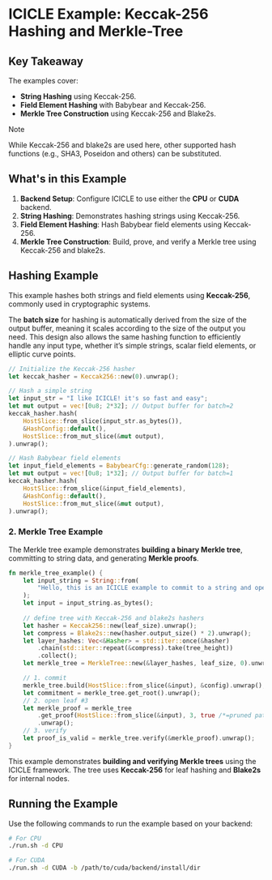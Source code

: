 
# ICICLE Example: Keccak-256 Hashing and Merkle-Tree

## Key Takeaway

The examples cover:
- **String Hashing** using Keccak-256.
- **Field Element Hashing** with Babybear and Keccak-256.
- **Merkle Tree Construction** using Keccak-256 and Blake2s.

> [!NOTE]
> While Keccak-256 and blake2s are used here, other supported hash functions (e.g., SHA3, Poseidon and others) can be substituted.

## What's in this Example

1. **Backend Setup**: Configure ICICLE to use either the **CPU** or **CUDA** backend.
2. **String Hashing**: Demonstrates hashing strings using Keccak-256.
3. **Field Element Hashing**: Hash Babybear field elements using Keccak-256.
4. **Merkle Tree Construction**: Build, prove, and verify a Merkle tree using Keccak-256 and blake2s.

## Hashing Example

This example hashes both strings and field elements using **Keccak-256**, commonly used in cryptographic systems.

The **batch size** for hashing is automatically derived from the size of the output buffer, meaning it scales according to the size of the output you need. 
This design also allows the same hashing function to efficiently handle any input type, whether it’s simple strings, scalar field elements, or elliptic curve points.

```rust
// Initialize the Keccak-256 hasher
let keccak_hasher = Keccak256::new(0).unwrap();

// Hash a simple string
let input_str = "I like ICICLE! it's so fast and easy";
let mut output = vec![0u8; 2*32]; // Output buffer for batch=2
keccak_hasher.hash(
    HostSlice::from_slice(input_str.as_bytes()),
    &HashConfig::default(),
    HostSlice::from_mut_slice(&mut output),
).unwrap();

// Hash Babybear field elements
let input_field_elements = BabybearCfg::generate_random(128);
let mut output = vec![0u8; 1*32]; // Output buffer for batch=1
keccak_hasher.hash(
    HostSlice::from_slice(&input_field_elements),
    &HashConfig::default(),
    HostSlice::from_mut_slice(&mut output),
).unwrap();
```

### 2. Merkle Tree Example

The Merkle tree example demonstrates **building a binary Merkle tree**, committing to string data, and generating **Merkle proofs**.

```rust
fn merkle_tree_example() {
    let input_string = String::from(
        "Hello, this is an ICICLE example to commit to a string and open specific parts +Add optional Pad",
    );
    let input = input_string.as_bytes();
    
    // define tree with Keccak-256 and blake2s hashers
    let hasher = Keccak256::new(leaf_size).unwrap();
    let compress = Blake2s::new(hasher.output_size() * 2).unwrap();    
    let layer_hashes: Vec<&Hasher> = std::iter::once(&hasher)
        .chain(std::iter::repeat(&compress).take(tree_height))
        .collect();
    let merkle_tree = MerkleTree::new(&layer_hashes, leaf_size, 0).unwrap();

    // 1. commit
    merkle_tree.build(HostSlice::from_slice(&input), &config).unwrap();
    let commitment = merkle_tree.get_root().unwrap();
    // 2. open leaf #3
    let merkle_proof = merkle_tree
        .get_proof(HostSlice::from_slice(&input), 3, true /*=pruned path*/, &config)
        .unwrap();
    // 3. verify
    let proof_is_valid = merkle_tree.verify(&merkle_proof).unwrap();
}
```

This example demonstrates **building and verifying Merkle trees** using the ICICLE framework. The tree uses **Keccak-256** for leaf hashing and **Blake2s** for internal nodes.


## Running the Example

Use the following commands to run the example based on your backend:

```sh
# For CPU
./run.sh -d CPU

# For CUDA
./run.sh -d CUDA -b /path/to/cuda/backend/install/dir
```
